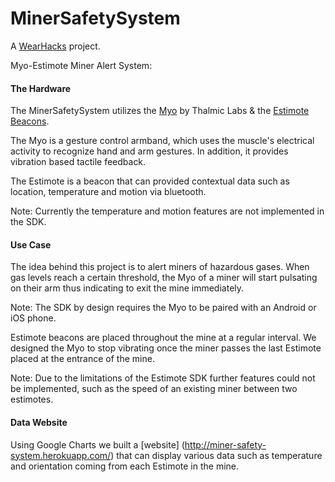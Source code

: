 MinerSafetySystem
=================

A [WearHacks](http://wearhacks.com/) project.

Myo-Estimote Miner Alert System:

#### The Hardware

The MinerSafetySystem utilizes the [Myo](https://www.thalmic.com/en/myo/) by Thalmic Labs & the      [Estimote Beacons](http://estimote.com/).

The Myo is a gesture control armband, which uses the muscle's electrical activity to recognize hand and arm gestures. In addition, it provides vibration based tactile feedback.

The Estimote is a beacon that can provided contextual data such as location, temperature and motion via bluetooth.

Note: Currently the temperature and motion features are not implemented in the SDK.

#### Use Case

The idea behind this project is to alert miners of hazardous gases. When gas levels reach a certain threshold, the Myo of a miner will start pulsating on their arm thus indicating to exit the mine immediately.

Note: The SDK by design requires the Myo to be paired with an Android or iOS phone.

Estimote beacons are placed throughout the mine at a regular interval. We designed the Myo to stop vibrating once the miner passes the last Estimote placed at the entrance of the mine.

Note: Due to the limitations of the Estimote SDK further features could not be implemented, such as the speed of an existing miner between two estimotes.

#### Data Website

Using Google Charts we built a [website] (http://miner-safety-system.herokuapp.com/) that can display various data such as temperature and orientation coming from each Estimote in the mine.




